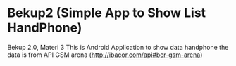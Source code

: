 # Bekup2 (Simple App to Show List HandPhone)
Bekup 2.0, Materi 3
This is Android Application to show data handphone
the data is from API GSM arena (http://ibacor.com/api#bcr-gsm-arena)
